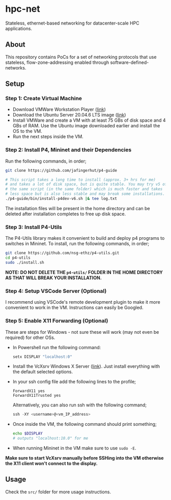 # hpc-net
Stateless, ethernet-based networking for datacenter-scale HPC applications.


## About
This repository contains PoCs for a set of networking protocols that use stateless, flow-zone-addressing enabled through software-defined-networks.


## Setup

### Step 1: Create Virtual Machine

- Download VMWare Workstation Player ([link](https://www.vmware.com/mena/products/workstation-player.html))
- Download the Ubuntu Server 20.04.6 LTS image ([link](https://releases.ubuntu.com/20.04.6/))
- Install VMWare and create a VM with at least 75 GBs of disk space and 4 GBs of RAM. Use the Ubuntu image downloaded earlier and install the OS to the VM.
- Run the next steps inside the VM.

### Step 2: Install P4, Mininet and their Dependencies

Run the following commands, in order;

```bash
git clone https://github.com/jafingerhut/p4-guide

# This script takes a long time to install (approx. 3+ hrs for me)
# and takes a lot of disk space, but is quite stable. You may try v5 of 
# the same script (in the same folder) which is much faster and takes 
# less space but is also less stable and may break some installations.
./p4-guide/bin/install-p4dev-v6.sh |& tee log.txt
```

The installation files will be present in the home directory and can be deleted after installation completes to free up disk space.

### Step 3: Install P4-Utils

The P4-Utils library makes it convenient to build and deploy p4 programs to switches in Mininet. To install, run the following commands, in order;

```bash
git clone https://github.com/nsg-ethz/p4-utils.git
cd p4-utils
sudo ./install.sh
```

**NOTE: DO NOT DELETE THE `p4-utils/` FOLDER IN THE HOME DIRECTORY AS THAT WILL BREAK YOUR INSTALLATION.**

### Step 4: Setup VSCode Server (Optional)

I recommend using VSCode's remote development plugin to make it more convenient to work in the VM. Instructions can easily be Googled.

### Step 5: Enable X11 Forwarding (Optional)

These are steps for Windows - not sure these will work (may not even be required) for other OSs.

- In Powershell run the following command:

    ```powershell
    setx DISPLAY "localhost:0"
    ```

- Install the VcXsrv Windows X Server ([link](https://sourceforge.net/projects/vcxsrv/)). Just install everything with the default selected options.
- In your ssh config file add the following lines to the profile;

    ```
    ForwardX11 yes
    ForwardX11Trusted yes
    ```

    Alternatively, you can also run ssh with the following command;
    ```powershell
    ssh -XY <username>@<vm_IP_address>
    ```
- Once inside the VM, the following command should print something;
    ```bash
    echo $DISPLAY
    # outputs "localhost:10.0" for me
    ```

- When running Mininet in the VM make sure to use `sudo -E`.

**Make sure to start VcXsrv manually before SSHing into the VM otherwise the X11 client won't connect to the display.**


## Usage

Check the `src/` folder for more usage instructions.